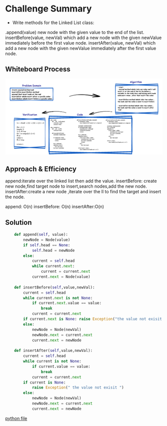 # Challenge Summary
<!-- Description of the challenge -->
- Write methods for the Linked List class:

.append(value) new node with the given value to the end of the list.
insertBefore(value, newVal) which add a new node with the given newValue immediately before the first value node.
insertAfter(value, newVal) which add a new node with the given newValue immediately after the first value node.

## Whiteboard Process
<!-- Embedded whiteboard image -->
![ch06](./codeCha06.jpg)

## Approach & Efficiency
<!-- What approach did you take? Why? What is the Big O space/time for this approach? -->
append:iterate over the linked list then add the value.
insertBefore: create new node,find target node to insert,search nodes,add the new node.
insertAfter:create a new node ,iterate over the ll to find the target and insert the node.

append: O(n) insertBefore: O(n) insertAfter:O(n)

## Solution
<!-- Show how to run your code, and examples of it in action -->

```py
    def append(self, value):
        newNode = Node(value)
        if self.head == None:
            self.head = newNode
        else:
            current = self.head
            while current.next:
                current = current.next
            current.next = Node(value)

    def insertBefore(self,value,newVal):
        current = self.head
        while current.next is not None:
            if current.next.value == value:
                break
            current = current.next
        if current.next is None: raise Exception("the value not exisit ")
        else:
            newNode = Node(newVal)
            newNode.next = current.next
            current.next = newNode

    def insertAfter(self,value,newVal):
        current = self.head
        while current is not None:
            if current.value == value:
                break
            current = current.next
        if current is None:
            raise Exception(" the value not exisit ")
        else:
            newNode = Node(newVal)
            newNode.next = current.next
            current.next = newNode
```

[python file](./linked_list_insertions/linked_list.py)
